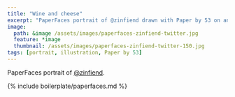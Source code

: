 ```yaml
---
title: "Wine and cheese"
excerpt: "PaperFaces portrait of @zinfiend drawn with Paper by 53 on an iPad."
image: 
  path: &image /assets/images/paperfaces-zinfiend-twitter.jpg 
  feature: *image
  thumbnail: /assets/images/paperfaces-zinfiend-twitter-150.jpg
tags: [portrait, illustration, Paper by 53]
---
```


PaperFaces portrait of [@zinfiend](http://twitter.com/zinfiend).

{% include boilerplate/paperfaces.md %}
